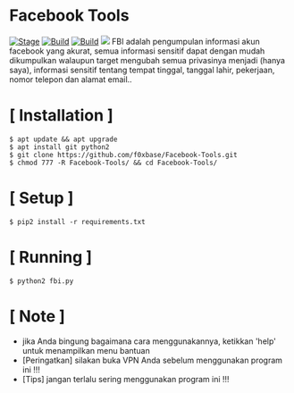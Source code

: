 # Facebook Tools
[![Stage](https://img.shields.io/badge/Release-Stable-brightgreen.svg)]()
[![Build](https://img.shields.io/badge/Supported_OS-Linux-orange.svg)]()
[![Build](https://img.shields.io/badge/Supported_OS-Windows-blue.svg)]()
![](https://i.ibb.co/Gsw86YN/Grabpkl.png)
FBI adalah pengumpulan informasi akun facebook yang akurat, semua informasi sensitif dapat dengan mudah dikumpulkan walaupun target mengubah semua privasinya menjadi (hanya saya), informasi sensitif tentang tempat tinggal, tanggal lahir, pekerjaan, nomor telepon dan alamat email..

# [ Installation ]
```
$ apt update && apt upgrade
$ apt install git python2
$ git clone https://github.com/f0xbase/Facebook-Tools.git
$ chmod 777 -R Facebook-Tools/ && cd Facebook-Tools/
```

# [ Setup ]
```
$ pip2 install -r requirements.txt
```
# [ Running ]
```
$ python2 fbi.py
```
# [ Note ]
* jika Anda bingung bagaimana cara menggunakannya, ketikkan 'help' untuk menampilkan menu bantuan
* [Peringatkan] silakan buka VPN Anda sebelum menggunakan program ini !!!
* [Tips] jangan terlalu sering menggunakan program ini !!!
